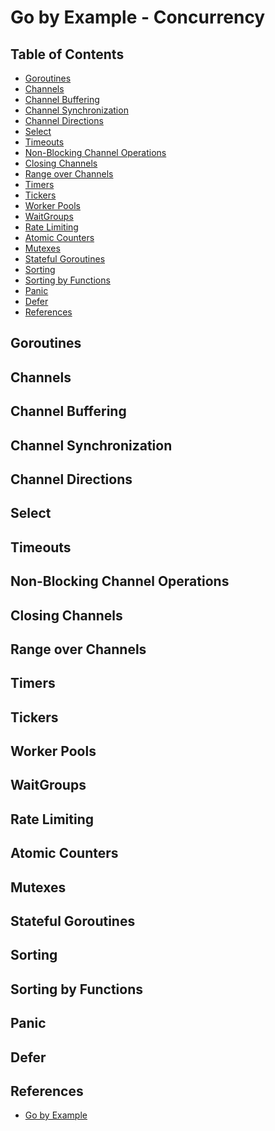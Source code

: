 # Go by Example - Concurrency


## Table of Contents
<!-- START doctoc generated TOC please keep comment here to allow auto update -->
<!-- DON'T EDIT THIS SECTION, INSTEAD RE-RUN doctoc TO UPDATE -->


- [Goroutines](#goroutines)
- [Channels](#channels)
- [Channel Buffering](#channel-buffering)
- [Channel Synchronization](#channel-synchronization)
- [Channel Directions](#channel-directions)
- [Select](#select)
- [Timeouts](#timeouts)
- [Non-Blocking Channel Operations](#non-blocking-channel-operations)
- [Closing Channels](#closing-channels)
- [Range over Channels](#range-over-channels)
- [Timers](#timers)
- [Tickers](#tickers)
- [Worker Pools](#worker-pools)
- [WaitGroups](#waitgroups)
- [Rate Limiting](#rate-limiting)
- [Atomic Counters](#atomic-counters)
- [Mutexes](#mutexes)
- [Stateful Goroutines](#stateful-goroutines)
- [Sorting](#sorting)
- [Sorting by Functions](#sorting-by-functions)
- [Panic](#panic)
- [Defer](#defer)
- [References](#references)

<!-- END doctoc generated TOC please keep comment here to allow auto update -->


## Goroutines

## Channels

## Channel Buffering

## Channel Synchronization

## Channel Directions

## Select

## Timeouts

## Non-Blocking Channel Operations

## Closing Channels

## Range over Channels

## Timers

## Tickers

## Worker Pools

## WaitGroups

## Rate Limiting

## Atomic Counters

## Mutexes

## Stateful Goroutines

## Sorting

## Sorting by Functions

## Panic

## Defer


## References

- [Go by Example](https://gobyexample.com/)
